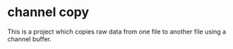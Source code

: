 # channel copy
This is a project which copies raw data from one file to another file using a channel buffer.

